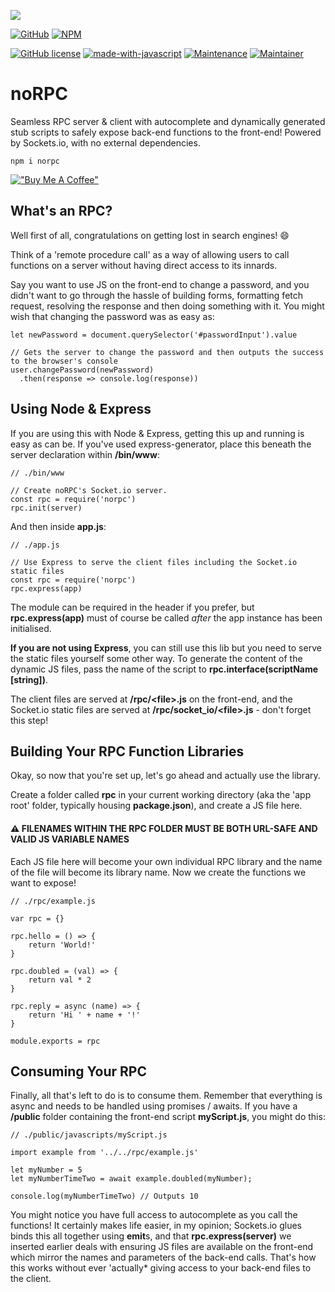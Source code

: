 [![](https://jsongoku.com/img/noRPC.png)](#)

[![GitHub](https://img.shields.io/badge/github-%23121011.svg?style=for-the-badge&logo=github&logoColor=white)](https://github.com/emmyarty/norpc)
[![NPM](https://img.shields.io/badge/NPM-%23000000.svg?style=for-the-badge&logo=npm&logoColor=white)](https://www.npmjs.com/package/norpc)

[![GitHub license](https://img.shields.io/github/license/Naereen/StrapDown.js.svg)](https://github.com/emmyarty/norpc/blob/main/LICENSE)
[![made-with-javascript](https://img.shields.io/badge/Made%20with-JavaScript-1f425f.svg)](#)
[![Maintenance](https://img.shields.io/badge/Maintained%3F-yes-green.svg)](#)
[![Maintainer](https://img.shields.io/badge/maintainer-emmyarty-blue)](#)
# noRPC
Seamless RPC server &amp; client with autocomplete and dynamically generated stub scripts to safely expose back-end functions to the front-end!
Powered by Sockets.io, with no external dependencies.
```
npm i norpc
```
[!["Buy Me A Coffee"](https://www.buymeacoffee.com/assets/img/custom_images/orange_img.png)](https://buymeacoffee.com/emmyarty)
## What's an RPC?
Well first of all, congratulations on getting lost in search engines! 😄

Think of a 'remote procedure call' as a way of allowing users to call functions on a server without having direct access to its innards.

Say you want to use JS on the front-end to change a password, and you didn't want to go through the hassle of building forms, formatting fetch request, resolving the response and then doing something with it. You might wish that changing the password was as easy as:
```
let newPassword = document.querySelector('#passwordInput').value

// Gets the server to change the password and then outputs the success to the browser's console
user.changePassword(newPassword)
  .then(response => console.log(response))
```
## Using Node & Express
If you are using this with Node & Express, getting this up and running is easy as can be. If you've used express-generator, place this beneath the server declaration within **/bin/www**:
```
// ./bin/www

// Create noRPC's Socket.io server.
const rpc = require('norpc')
rpc.init(server)
```
And then inside **app.js**:
```
// ./app.js

// Use Express to serve the client files including the Socket.io static files
const rpc = require('norpc')
rpc.express(app)
```
The module can be required in the header if you prefer, but **rpc.express(app)** must of course be called *after* the app instance has been initialised.

**If you are not using Express**, you can still use this lib but you need to serve the static files yourself some other way. To generate the content of the dynamic JS files, pass the name of the script to **rpc.interface(scriptName [string])**.

The client files are served at **/rpc/\<file\>.js** on the front-end, and the Socket.io static files are served at **/rpc/socket_io/\<file\>.js** - don't forget this step!

## Building Your RPC Function Libraries
Okay, so now that you're set up, let's go ahead and actually use the library.

Create a folder called **rpc** in your current working directory (aka the 'app root' folder, typically housing **package.json**), and create a JS file here.
#### ⚠️ FILENAMES WITHIN THE RPC FOLDER MUST BE BOTH URL-SAFE AND VALID JS VARIABLE NAMES
Each JS file here will become your own individual RPC library and the name of the file will become its library name.
Now we create the functions we want to expose!
```
// ./rpc/example.js

var rpc = {}

rpc.hello = () => {
    return 'World!'
}

rpc.doubled = (val) => {
    return val * 2
}

rpc.reply = async (name) => {
    return 'Hi ' + name + '!'
}

module.exports = rpc
```
## Consuming Your RPC
Finally, all that's left to do is to consume them. Remember that everything is async and needs to be handled using promises / awaits. If you have a **/public** folder containing the front-end script **myScript.js**, you might do this:
```
// ./public/javascripts/myScript.js

import example from '../../rpc/example.js'

let myNumber = 5
let myNumberTimeTwo = await example.doubled(myNumber);

console.log(myNumberTimeTwo) // Outputs 10
```
You might notice you have full access to autocomplete as you call the functions! It certainly makes life easier, in my opinion; Sockets.io glues binds this all together using **emit**s, and that **rpc.express(server)** we inserted earlier deals with ensuring JS files are available on the front-end which mirror the names and parameters of the back-end calls.
That's how this works without ever 'actually* giving access to your back-end files to the client.

